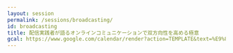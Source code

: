 ```yaml
---
layout: session
permalink: /sessions/broadcasting/
id: broadcasting
title: 配信実践者が語るオンラインコミュニケーションで双方向性を高める極意
gcal: https://www.google.com/calendar/render?action=TEMPLATE&text=%E9%85%8D%E4%BF%A1%E5%AE%9F%E8%B7%B5%E8%80%85%E3%81%8C%E8%AA%9E%E3%82%8B%E3%82%AA%E3%83%B3%E3%83%A9%E3%82%A4%E3%83%B3%E3%82%B3%E3%83%9F%E3%83%A5%E3%83%8B%E3%82%B1%E3%83%BC%E3%82%B7%E3%83%A7%E3%83%B3%E3%81%A7%E5%8F%8C%E6%96%B9%E5%90%91%E6%80%A7%E3%82%92%E9%AB%98%E3%82%81%E3%82%8B%E6%A5%B5%E6%84%8F%20at%20DevRel/Japan%20CONFERENCE%202022&dates=20220806T131000/20220806T140500&location=https://devrel.dev/japan-2021/view/&trp=true&details=%E3%83%88%E3%83%A9%E3%83%83%E3%82%AFA%20/%2013:10%E3%80%9C14:05%0A%0A%F0%9F%8C%9F%20%E3%82%A4%E3%83%99%E3%83%B3%E3%83%88%E5%8F%82%E5%8A%A0%E7%94%A8URL%0Ahttps://devrel.dev/japan-2022/view/%0A%0A%F0%9F%8C%9F%20%E3%82%BB%E3%83%83%E3%82%B7%E3%83%A7%E3%83%B3%E8%A9%B3%E7%B4%B0%0Ahttps://devrel.dev/japan-2022/sessions/broadcasting/%0A%0A%F0%9F%8C%9F%20%E3%83%8F%E3%83%83%E3%82%B7%E3%83%A5%E3%82%BF%E3%82%B0%0A%23DevReljpA%0A%0A%F0%9F%8C%9F%20%E8%B3%AA%E5%95%8F%E6%8A%95%E7%A8%BF%EF%BC%88Sli.do%EF%BC%89%0Ahttps://app.sli.do/event/nRagqiaWQ1koszJjBBn4UM%0A%20%20%0A%F0%9F%8E%A4%20%E3%83%A2%E3%83%87%E3%83%AC%E3%83%BC%E3%82%BF%E3%83%BC%EF%BC%9A%E6%96%B0%E8%97%A4%E6%B4%8B%E4%BB%8B@%E5%A4%A9%E7%A5%9E%E6%94%BE%E9%80%81%E5%B1%80%0A%F0%9F%97%A3%20%E3%83%91%E3%83%8D%E3%83%AA%E3%82%B9%E3%83%88%EF%BC%9A%0A-%20%E6%B8%85%E6%B0%B4%20%E5%84%AA%E5%90%BE@%E3%83%95%E3%83%AA%E3%83%BC%E3%83%A9%E3%83%B3%E3%82%B9%20(%E5%B1%8B%E5%8F%B7%EF%BC%9APBI%20Kingdom)%0A-%20%E9%87%8E%E8%89%AF%E3%83%8F%E3%83%83%E3%82%AF%EF%BC%88%E3%81%96%E3%81%A3%E3%81%8D%E3%83%BC%EF%BC%89@IoTLT%E6%94%BE%E9%80%81%E9%83%A8%0A-%20%E5%AE%AE%E5%8E%9F%E5%BE%B9@%E6%A0%AA%E5%BC%8F%E4%BC%9A%E7%A4%BE%E3%81%B3%E3%81%8E%E3%81%AD%E3%81%A3%E3%81%A8%0A&trp=undefined&trp=true&sprop=
---
```

